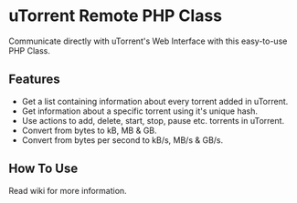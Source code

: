 uTorrent Remote PHP Class
=========================

Communicate directly with uTorrent's Web Interface with this easy-to-use PHP Class.

Features
--------

* Get a list containing information about every torrent added in uTorrent.
* Get information about a specific torrent using it's unique hash.
* Use actions to add, delete, start, stop, pause etc. torrents in uTorrent.
* Convert from bytes to kB, MB & GB.
* Convert from bytes per second to kB/s, MB/s & GB/s.

How To Use
----------
Read wiki for more information.